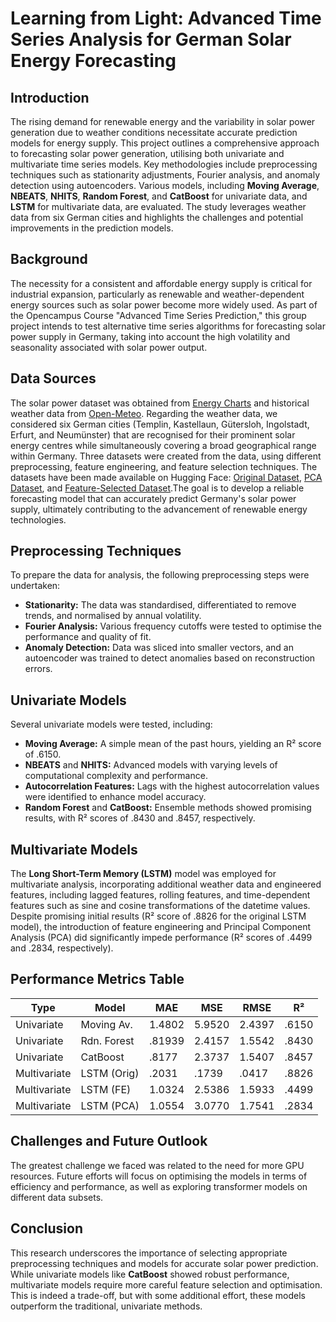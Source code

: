 # Learning from Light: Advanced Time Series Analysis for German Solar Energy Forecasting

## Introduction
The rising demand for renewable energy and the variability in solar power generation due to weather conditions necessitate accurate prediction models for energy supply. This project outlines a comprehensive approach to forecasting solar power generation, utilising both univariate and multivariate time series models. Key methodologies include preprocessing techniques such as stationarity adjustments, Fourier analysis, and anomaly detection using autoencoders. Various models, including **Moving Average**, **NBEATS**, **NHITS**, **Random Forest**, and **CatBoost** for univariate data, and **LSTM** for multivariate data, are evaluated. The study leverages weather data from six German cities and highlights the challenges and potential improvements in the prediction models.

## Background
The necessity for a consistent and affordable energy supply is critical for industrial expansion, particularly as renewable and weather-dependent energy sources such as solar power become more widely used. As part of the Opencampus Course "Advanced Time Series Prediction," this group project intends to test alternative time series algorithms for forecasting solar power supply in Germany, taking into account the high volatility and seasonality associated with solar power output.

## Data Sources
The solar power dataset was obtained from [Energy Charts](https://www.energy-charts.info/charts/power/chart.htm?l=de&c=DE&source=total&interval=year&legendItems=lyf&year=2024) and historical weather data from [Open-Meteo](https://open-meteo.com/en/docs#latitude=52.5244&longitude=13.4105&timezone=Europe%2FBerlin). Regarding the weather data, we considered six German cities (Templin, Kastellaun, Gütersloh, Ingolstadt, Erfurt, and Neumünster) that are recognised for their prominent solar energy centres while simultaneously covering a broad geographical range within Germany. Three datasets were created from the data, using different preprocessing, feature engineering, and feature selection techniques. The datasets have been made available on Hugging Face: [Original Dataset](https://huggingface.co/datasets/Creatorin/solarpower), [PCA Dataset](https://huggingface.co/datasets/Creatorin/solar_pca), and [Feature-Selected Dataset](https://huggingface.co/datasets/Creatorin/solar_selected).The goal is to develop a reliable forecasting model that can accurately predict Germany's solar power supply, ultimately contributing to the advancement of renewable energy technologies.

## Preprocessing Techniques
To prepare the data for analysis, the following preprocessing steps were undertaken:

- **Stationarity:** The data was standardised, differentiated to remove trends, and normalised by annual volatility.
- **Fourier Analysis:** Various frequency cutoffs were tested to optimise the performance and quality of fit.
- **Anomaly Detection:** Data was sliced into smaller vectors, and an autoencoder was trained to detect anomalies based on reconstruction errors.

## Univariate Models
Several univariate models were tested, including:

- **Moving Average:** A simple mean of the past hours, yielding an R² score of .6150.
- **NBEATS** and **NHITS:** Advanced models with varying levels of computational complexity and performance.
- **Autocorrelation Features:** Lags with the highest autocorrelation values were identified to enhance model accuracy.
- **Random Forest** and **CatBoost:** Ensemble methods showed promising results, with R² scores of .8430 and .8457, respectively.

## Multivariate Models
The **Long Short-Term Memory (LSTM)** model was employed for multivariate analysis, incorporating additional weather data and engineered features, including lagged features, rolling features, and time-dependent features such as sine and cosine transformations of the datetime values. Despite promising initial results (R² score of .8826 for the original LSTM model), the introduction of feature engineering and Principal Component Analysis (PCA) did significantly impede performance (R² scores of .4499 and .2834, respectively).

## Performance Metrics Table
| Type | Model | MAE | MSE | RMSE | R² |
|------|-------|-----|-----|------|-----|
| Univariate | Moving Av. | 1.4802 | 5.9520 | 2.4397 | .6150 |
| Univariate | Rdn. Forest | .81939 | 2.4157 | 1.5542 | .8430 |
| Univariate | CatBoost | .8177 | 2.3737 | 1.5407 | .8457 |
| Multivariate | LSTM (Orig) | .2031 | .1739 | .0417 | .8826 |
| Multivariate | LSTM (FE) | 1.0324 | 2.5386 | 1.5933 | .4499 |
| Multivariate | LSTM (PCA) | 1.0554 | 3.0770 | 1.7541 | .2834 |

## Challenges and Future Outlook
The greatest challenge we faced was related to the need for more GPU resources. Future efforts will focus on optimising the models in terms of efficiency and performance, as well as exploring transformer models on different data subsets.

## Conclusion
This research underscores the importance of selecting appropriate preprocessing techniques and models for accurate solar power prediction. While univariate models like **CatBoost** showed robust performance, multivariate models require more careful feature selection and optimisation. This is indeed a trade-off, but with some additional effort, these models outperform the traditional, univariate methods.